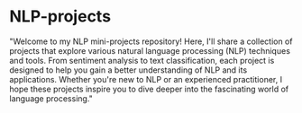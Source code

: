 # NLP-projects
<p>"Welcome to my NLP mini-projects repository! Here, I'll share a collection of projects that explore various natural language processing (NLP) techniques and tools. From sentiment analysis to text classification, each project is designed to help you gain a better understanding of NLP and its applications. Whether you're new to NLP or an experienced practitioner, I hope these projects inspire you to dive deeper into the fascinating world of language processing."<p>
